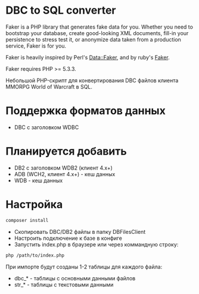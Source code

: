 # DBC to SQL converter

Faker is a PHP library that generates fake data for you. Whether you need to bootstrap your database, create good-looking XML documents, fill-in your persistence to stress test it, or anonymize data taken from a production service, Faker is for you.

Faker is heavily inspired by Perl's [Data::Faker](http://search.cpan.org/~jasonk/Data-Faker-0.07/), and by ruby's [Faker](https://rubygems.org/gems/faker).

Faker requires PHP >= 5.3.3.

Небольшой PHP-скрипт для конвертирования DBC файлов клиента MMORPG World of Warcraft в SQL.

# Поддержка форматов данных
* DBC с заголовком WDBC

# Планируется добавить
* DB2 с заголовком WDB2 (клиент 4.х+)
* ADB (WCH2, клиент 4.х+) - кеш данных
* WDB - кеш данных

# Настройка
```sh
composer install
```
* Скопировать DBC/DB2 файлы в папку DBFilesClient
* Настроить подключение к базе в конфиге
* Запустить index.php в браузере или через коммандную строку:
```sh
php /path/to/index.php
```

При импорте будут созданы 1-2 таблицы для каждого файла:
* dbc_* - таблицы с основными данными файлов
* str_* - таблицы с текстовыми данными